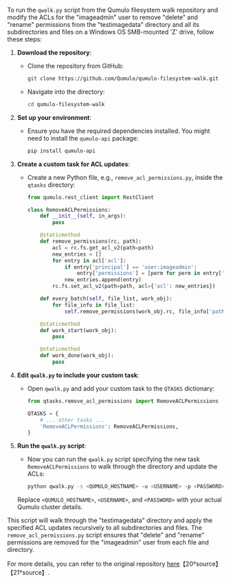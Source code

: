 To run the `qwalk.py` script from the Qumulo filesystem walk repository and modify the ACLs for the "imageadmin" user to remove "delete" and "rename" permissions from the "testimagedata" directory and all its subdirectories and files on a Windows OS SMB-mounted 'Z' drive, follow these steps:

1. **Download the repository**:
   - Clone the repository from GitHub:
     ```bash
     git clone https://github.com/Qumulo/qumulo-filesystem-walk.git
     ```
   - Navigate into the directory:
     ```bash
     cd qumulo-filesystem-walk
     ```

2. **Set up your environment**:
   - Ensure you have the required dependencies installed. You might need to install the `qumulo-api` package:
     ```bash
     pip install qumulo-api
     ```

3. **Create a custom task for ACL updates**:
   - Create a new Python file, e.g., `remove_acl_permissions.py`, inside the `qtasks` directory:
     ```python
     from qumulo.rest_client import RestClient

     class RemoveACLPermissions:
         def __init__(self, in_args):
             pass

         @staticmethod
         def remove_permissions(rc, path):
             acl = rc.fs.get_acl_v2(path=path)
             new_entries = []
             for entry in acl['acl']:
                 if entry['principal'] == 'user:imageadmin':
                     entry['permissions'] = [perm for perm in entry['permissions'] if perm not in ['fs_delete', 'fs_rename']]
                 new_entries.append(entry)
             rc.fs.set_acl_v2(path=path, acl={'acl': new_entries})

         def every_batch(self, file_list, work_obj):
             for file_info in file_list:
                 self.remove_permissions(work_obj.rc, file_info['path'])

         @staticmethod
         def work_start(work_obj):
             pass

         @staticmethod
         def work_done(work_obj):
             pass
     ```

4. **Edit `qwalk.py` to include your custom task**:
   - Open `qwalk.py` and add your custom task to the `QTASKS` dictionary:
     ```python
     from qtasks.remove_acl_permissions import RemoveACLPermissions

     QTASKS = {
         # ... other tasks ...
         'RemoveACLPermissions': RemoveACLPermissions,
     }
     ```

5. **Run the `qwalk.py` script**:
   - Now you can run the `qwalk.py` script specifying the new task `RemoveACLPermissions` to walk through the directory and update the ACLs:
     ```bash
     python qwalk.py -s <QUMULO_HOSTNAME> -u <USERNAME> -p <PASSWORD> -d Z:/testimagedata -c RemoveACLPermissions -g
     ```
   Replace `<QUMULO_HOSTNAME>`, `<USERNAME>`, and `<PASSWORD>` with your actual Qumulo cluster details.

This script will walk through the "testimagedata" directory and apply the specified ACL updates recursively to all subdirectories and files. The `remove_acl_permissions.py` script ensures that "delete" and "rename" permissions are removed for the "imageadmin" user from each file and directory.

For more details, you can refer to the original repository [here](https://github.com/Qumulo/qumulo-filesystem-walk)【20†source】【21†source】.